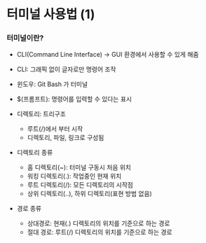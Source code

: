 # 터미널 사용법 (1)

### 터미널이란?

* CLI(Command Line Interface) -> GUI 환경에서 사용할 수 있게 해줌
* CLI: 그래픽 없이 글자로만 명령어 조작

* 윈도우: Git Bash 가 터미널
* $(프롬프트): 명령어를 입력할 수 있다는 표시
* 디렉토리: 트리구조
  * 루트(/)에서 부터 시작
  * 디렉토리, 파일, 링크로 구성됨
* 디렉토리 종류
  * 홈 디렉토리(~): 터미널 구동시 처음 위치
  * 워킹 디렉토리(.): 작업중인 현재 위치
  * 루트 디렉토리(/): 모든 디렉토리의 시작점
  * 상위 디렉토리(..), 하위 디렉토리(표현 방법 없음)
* 경로 종류
  * 상대경로: 현재(.) 디렉토리의 위치를 기준으로 하는 경로
  * 절대 경로: 루트(/) 디렉토리의 위치를 기준으로 하는 경로





